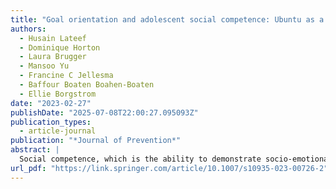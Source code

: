 ```yaml
---
title: "Goal orientation and adolescent social competence: Ubuntu as a mediator among Black American adolescents"
authors:
  - Husain Lateef
  - Dominique Horton
  - Laura Brugger
  - Mansoo Yu
  - Francine C Jellesma
  - Baffour Boaten Boahen-Boaten
  - Ellie Borgstrom
date: "2023-02-27"
publishDate: "2025-07-08T22:00:27.095093Z"
publication_types:
  - article-journal
publication: "*Journal of Prevention*"
abstract: |
  Social competence, which is the ability to demonstrate socio-emotional behavior skills, is crucial during adolescence with far-reaching implications across the lifespan. However, social competence development among youth is greatly influenced by social inequities, which places many Black American youth at a disadvantage due to the disproportionate burden on youth development in resource-constrained environments. Responsively, we sought to determine whether Afrocentric cultural norms (i.e., Ubuntu) and goal orientation contribute to the resilience of Black youth in developing social competence while controlling for social positions (i.e., social class and gender). For this study, we used the dataset of black boys and girls (average age of 14.68) from the Templeton Flourishing Children Project. Linear regression analysis followed by mediation analysis was conducted to identify the factors associated with higher degrees of social competence. Significant study findings indicate that Black youth reporting higher goal-oriented mindsets reported higher social competence scores. Goal orientation and social competence were mediated by Ubuntu, with the model explaining 63% variance in social competence in Black youth. The findings suggest prevention efforts that provide socialization centered around Afrocentric cultural norms may provide valuable means of bolstering social competence development in Black youth living in resource-constrained communities.
url_pdf: "https://link.springer.com/article/10.1007/s10935-023-00726-2"
---
```

